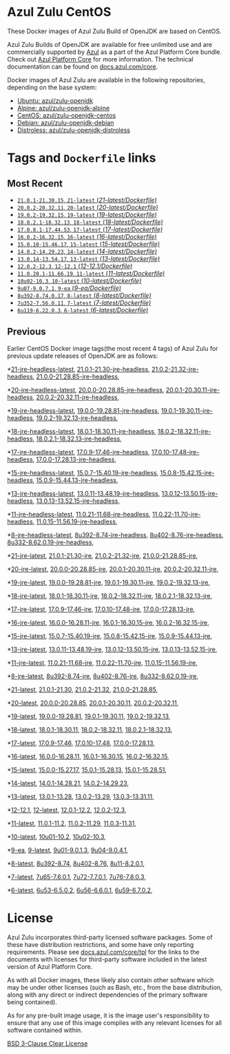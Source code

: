 Azul Zulu CentOS
================

These Docker images of Azul Zulu Build of OpenJDK are based on CentOS.

Azul Zulu Builds of OpenJDK are available for free unlimited use and are commercially supported by [Azul][1] as a part of the Azul Platform Core bundle.
Check out [Azul Platform Core][2] for more information. The technical documentation can be found on [docs.azul.com/core][3].

Docker images of Azul Zulu are available in the following repositories, depending on the base system:

  * [Ubuntu: azul/zulu-openjdk][4]
  * [Alpine: azul/zulu-openjdk-alpine][5]
  * [CentOS: azul/zulu-openjdk-centos][6]
  * [Debian: azul/zulu-openjdk-debian][7]
  * [Distroless: azul/zulu-openjdk-distroless][8]

Tags and `Dockerfile` links
===========================

Most Recent
-----------


  * [`21.0.1-21.30.15`, `21-latest` (*21-latest/Dockerfile)*][11]
  * [`20.0.2-20.32.11`, `20-latest` (*20-latest/Dockerfile)*][26]
  * [`19.0.2-19.32.15`, `19-latest` (*19-latest/Dockerfile)*][38]
  * [`18.0.2.1-18.32.13`, `18-latest` (*18-latest/Dockerfile)*][51]
  * [`17.0.8.1-17.44.53`, `17-latest` (*17-latest/Dockerfile)*][63]
  * [`16.0.2-16.32.15`, `16-latest` (*16-latest/Dockerfile)*][108]
  * [`15.0.10-15.46.17`, `15-latest` (*15-latest/Dockerfile)*][116]
  * [`14.0.2-14.29.23`, `14-latest` (*14-latest/Dockerfile)*][139]
  * [`13.0.14-13.54.17`, `13-latest` (*13-latest/Dockerfile)*][142]
  * [`12.0.2-12.3`, `12-12.1` (*12-12.1/Dockerfile)*][167]
  * [`11.0.20.1-11.66.19`, `11-latest` (*11-latest/Dockerfile)*][171]
  * [`10u02-10.3`, `10-latest` (*10-latest/Dockerfile)*][222]
  * [`9u07-9.0.7.1`, `9-ea` (*9-ea/Dockerfile)*][225]
  * [`8u392-8.74.0.17`, `8-latest` (*8-latest/Dockerfile)*][230]
  * [`7u352-7.56.0.11`, `7-latest` (*7-latest/Dockerfile)*][303]
  * [`6u119-6.22.0.3`, `6-latest` (*6-latest/Dockerfile)*][338]

Previous
--------

Earlier CentOS Docker image tags(the most recent 4 tags) of Azul Zulu for previous update releases of OpenJDK are as follows:


  *[21-jre-headless-latest][21],
  [21.0.1-21.30-jre-headless][22],
  [21.0.2-21.32-jre-headless][23],
  [21.0.0-21.28.85-jre-headless][24],
  
  
  *[20-jre-headless-latest][34],
  [20.0.0-20.28.85-jre-headless][35],
  [20.0.1-20.30.11-jre-headless][36],
  [20.0.2-20.32.11-jre-headless][37],
  
  *[19-jre-headless-latest][47],
  [19.0.0-19.28.81-jre-headless][48],
  [19.0.1-19.30.11-jre-headless][49],
  [19.0.2-19.32.13-jre-headless][50],
  
  *[18-jre-headless-latest][59],
  [18.0.1-18.30.11-jre-headless][60],
  [18.0.2-18.32.11-jre-headless][61],
  [18.0.2.1-18.32.13-jre-headless][62],
  
  *[17-jre-headless-latest][93],
  [17.0.9-17.46-jre-headless][94],
  [17.0.10-17.48-jre-headless][95],
  [17.0.0-17.28.13-jre-headless][96],
  
  
  
  
  
  
  
  
  
  
  
  
  *[15-jre-headless-latest][134],
  [15.0.7-15.40.19-jre-headless][135],
  [15.0.8-15.42.15-jre-headless][136],
  [15.0.9-15.44.13-jre-headless][137],
  
  
  *[13-jre-headless-latest][162],
  [13.0.11-13.48.19-jre-headless][163],
  [13.0.12-13.50.15-jre-headless][164],
  [13.0.13-13.52.15-jre-headless][165],
  
  
  *[11-jre-headless-latest][208],
  [11.0.21-11.68-jre-headless][211],
  [11.0.22-11.70-jre-headless][212],
  [11.0.15-11.56.19-jre-headless][213],
  
  
  
  
  
  
  
  
  
  *[8-jre-headless-latest][291],
  [8u392-8.74-jre-headless][292],
  [8u402-8.76-jre-headless][293],
  [8u332-8.62.0.19-jre-headless][294],
  
  
  
  
  
  
  
  
  
  *[21-jre-latest][14],
  [21.0.1-21.30-jre][17],
  [21.0.2-21.32-jre][18],
  [21.0.0-21.28.85-jre][19],
  
  
  *[20-jre-latest][27],
  [20.0.0-20.28.85-jre][31],
  [20.0.1-20.30.11-jre][32],
  [20.0.2-20.32.11-jre][33],
  
  *[19-jre-latest][39],
  [19.0.0-19.28.81-jre][44],
  [19.0.1-19.30.11-jre][45],
  [19.0.2-19.32.13-jre][46],
  
  *[18-jre-latest][52],
  [18.0.1-18.30.11-jre][56],
  [18.0.2-18.32.11-jre][57],
  [18.0.2.1-18.32.13-jre][58],
  
  *[17-jre-latest][65],
  [17.0.9-17.46-jre][77],
  [17.0.10-17.48-jre][78],
  [17.0.0-17.28.13-jre][81],
  
  
  
  
  
  
  
  
  
  
  
  
  *[16-jre-latest][109],
  [16.0.0-16.28.11-jre][113],
  [16.0.1-16.30.15-jre][114],
  [16.0.2-16.32.15-jre][115],
  
  *[15-jre-latest][117],
  [15.0.7-15.40.19-jre][130],
  [15.0.8-15.42.15-jre][131],
  [15.0.9-15.44.13-jre][132],
  
  
  *[13-jre-latest][145],
  [13.0.11-13.48.19-jre][158],
  [13.0.12-13.50.15-jre][159],
  [13.0.13-13.52.15-jre][160],
  
  
  *[11-jre-latest][178],
  [11.0.21-11.68-jre][196],
  [11.0.22-11.70-jre][197],
  [11.0.15-11.56.19-jre][201],
  
  
  
  
  
  
  
  
  
  *[8-jre-latest][233],
  [8u392-8.74-jre][257],
  [8u402-8.76-jre][258],
  [8u332-8.62.0.19-jre][282],
  
  
  
  
  
  
  
  
  
  *[21-latest][11],
  [21.0.1-21.30][12],
  [21.0.2-21.32][13],
  [21.0.0-21.28.85][15],
  
  
  *[20-latest][26],
  [20.0.0-20.28.85][28],
  [20.0.1-20.30.11][29],
  [20.0.2-20.32.11][30],
  
  *[19-latest][38],
  [19.0.0-19.28.81][40],
  [19.0.1-19.30.11][41],
  [19.0.2-19.32.13][42],
  
  
  *[18-latest][51],
  [18.0.1-18.30.11][53],
  [18.0.2-18.32.11][54],
  [18.0.2.1-18.32.13][55],
  
  *[17-latest][63],
  [17.0.9-17.46][64],
  [17.0.10-17.48][66],
  [17.0.0-17.28.13][67],
  
  
  
  
  
  
  
  
  
  
  
  
  *[16-latest][108],
  [16.0.0-16.28.11][110],
  [16.0.1-16.30.15][111],
  [16.0.2-16.32.15][112],
  
  *[15-latest][116],
  [15.0.0-15.27.17][118],
  [15.0.1-15.28.13][119],
  [15.0.1-15.28.51][120],
  
  
  
  
  
  
  
  
  
  
  *[14-latest][139],
  [14.0.1-14.28.21][140],
  [14.0.2-14.29.23][141],
  
  *[13-latest][142],
  [13.0.1-13.28][143],
  [13.0.2-13.29][144],
  [13.0.3-13.31.11][146],
  
  
  
  
  
  
  
  
  
  
  
  
  *[12-12.1][167],
  [12-latest][168],
  [12.0.1-12.2][169],
  [12.0.2-12.3][170],
  
  *[11-latest][171],
  [11.0.1-11.2][172],
  [11.0.2-11.29][173],
  [11.0.3-11.31][174],
  
  
  
  
  
  
  
  
  
  
  
  
  
  
  
  
  
  
  
  
  
  
  
  
  *[10-latest][222],
  [10u01-10.2][223],
  [10u02-10.3][224],
  
  *[9-ea][225],
  [9-latest][226],
  [9u01-9.0.1.3][227],
  [9u04-9.0.4.1][228],
  
  
  *[8-latest][230],
  [8u392-8.74][231],
  [8u402-8.76][232],
  [8u11-8.2.0.1][234],
  
  
  
  
  
  
  
  
  
  
  
  
  
  
  
  
  
  
  
  
  
  
  
  
  
  
  
  
  
  
  
  
  
  
  
  
  
  
  
  
  
  
  
  
  
  
  *[7-latest][303],
  [7u65-7.6.0.1][304],
  [7u72-7.7.0.1][305],
  [7u76-7.8.0.3][306],
  
  
  
  
  
  
  
  
  
  
  
  
  
  
  
  
  
  
  
  
  
  
  
  
  
  
  
  
  
  
  
  
  *[6-latest][338],
  [6u53-6.5.0.2][339],
  [6u56-6.6.0.1][340],
  [6u59-6.7.0.2][341],
  
  
  
  
  
  
  
  
  
  
  
  
  
  
  
  License
=======

Azul Zulu incorporates third-party licensed software packages. Some of these have distribution restrictions, and some have only reporting requirements. Please see [docs.azul.com/core/tpl][9] for the links to the documents with licenses for third-party software included in the latest version of Azul Platform Core.

As with all Docker images, these likely also contain other software which may be under other licenses (such as Bash, etc., from the base distribution, along with any direct or indirect dependencies of the primary software being contained).

As for any pre-built image usage, it is the image user's responsibility to ensure that any use of this image complies with any relevant licenses for all software contained within.

[BSD 3-Clause Clear License][10]

  [1]: https://www.azul.com/
  [2]: https://www.azul.com/products/core/
  [3]: https://docs.azul.com/core/
  [4]: https://hub.docker.com/r/azul/zulu-openjdk
  [5]: https://hub.docker.com/r/azul/zulu-openjdk-alpine
  [6]: https://hub.docker.com/r/azul/zulu-openjdk-centos
  [7]: https://hub.docker.com/r/azul/zulu-openjdk-debian
  [8]: https://hub.docker.com/r/azul/zulu-openjdk-distroless
  [9]: https://docs.azul.com/core/tpl
  [10]: https://github.com/zulu-openjdk/zulu-openjdk/blob/master/LICENSE.txt


  [21]: https://github.com/zulu-openjdk/zulu-openjdk/blob/master/centos/21-jre-headless-latest/Dockerfile
  [22]: https://github.com/zulu-openjdk/zulu-openjdk/blob/master/centos/21.0.1-21.30-jre-headless/Dockerfile
  [23]: https://github.com/zulu-openjdk/zulu-openjdk/blob/master/centos/21.0.2-21.32-jre-headless/Dockerfile
  [24]: https://github.com/zulu-openjdk/zulu-openjdk/blob/master/centos/21.0.0-21.28.85-jre-headless/Dockerfile
  
  
  [34]: https://github.com/zulu-openjdk/zulu-openjdk/blob/master/centos/20-jre-headless-latest/Dockerfile
  [35]: https://github.com/zulu-openjdk/zulu-openjdk/blob/master/centos/20.0.0-20.28.85-jre-headless/Dockerfile
  [36]: https://github.com/zulu-openjdk/zulu-openjdk/blob/master/centos/20.0.1-20.30.11-jre-headless/Dockerfile
  [37]: https://github.com/zulu-openjdk/zulu-openjdk/blob/master/centos/20.0.2-20.32.11-jre-headless/Dockerfile
  
  [47]: https://github.com/zulu-openjdk/zulu-openjdk/blob/master/centos/19-jre-headless-latest/Dockerfile
  [48]: https://github.com/zulu-openjdk/zulu-openjdk/blob/master/centos/19.0.0-19.28.81-jre-headless/Dockerfile
  [49]: https://github.com/zulu-openjdk/zulu-openjdk/blob/master/centos/19.0.1-19.30.11-jre-headless/Dockerfile
  [50]: https://github.com/zulu-openjdk/zulu-openjdk/blob/master/centos/19.0.2-19.32.13-jre-headless/Dockerfile
  
  [59]: https://github.com/zulu-openjdk/zulu-openjdk/blob/master/centos/18-jre-headless-latest/Dockerfile
  [60]: https://github.com/zulu-openjdk/zulu-openjdk/blob/master/centos/18.0.1-18.30.11-jre-headless/Dockerfile
  [61]: https://github.com/zulu-openjdk/zulu-openjdk/blob/master/centos/18.0.2-18.32.11-jre-headless/Dockerfile
  [62]: https://github.com/zulu-openjdk/zulu-openjdk/blob/master/centos/18.0.2.1-18.32.13-jre-headless/Dockerfile
  
  [93]: https://github.com/zulu-openjdk/zulu-openjdk/blob/master/centos/17-jre-headless-latest/Dockerfile
  [94]: https://github.com/zulu-openjdk/zulu-openjdk/blob/master/centos/17.0.9-17.46-jre-headless/Dockerfile
  [95]: https://github.com/zulu-openjdk/zulu-openjdk/blob/master/centos/17.0.10-17.48-jre-headless/Dockerfile
  [96]: https://github.com/zulu-openjdk/zulu-openjdk/blob/master/centos/17.0.0-17.28.13-jre-headless/Dockerfile
  
  
  
  
  
  
  
  
  
  
  
  
  [134]: https://github.com/zulu-openjdk/zulu-openjdk/blob/master/centos/15-jre-headless-latest/Dockerfile
  [135]: https://github.com/zulu-openjdk/zulu-openjdk/blob/master/centos/15.0.7-15.40.19-jre-headless/Dockerfile
  [136]: https://github.com/zulu-openjdk/zulu-openjdk/blob/master/centos/15.0.8-15.42.15-jre-headless/Dockerfile
  [137]: https://github.com/zulu-openjdk/zulu-openjdk/blob/master/centos/15.0.9-15.44.13-jre-headless/Dockerfile
  
  
  [162]: https://github.com/zulu-openjdk/zulu-openjdk/blob/master/centos/13-jre-headless-latest/Dockerfile
  [163]: https://github.com/zulu-openjdk/zulu-openjdk/blob/master/centos/13.0.11-13.48.19-jre-headless/Dockerfile
  [164]: https://github.com/zulu-openjdk/zulu-openjdk/blob/master/centos/13.0.12-13.50.15-jre-headless/Dockerfile
  [165]: https://github.com/zulu-openjdk/zulu-openjdk/blob/master/centos/13.0.13-13.52.15-jre-headless/Dockerfile
  
  
  [208]: https://github.com/zulu-openjdk/zulu-openjdk/blob/master/centos/11-jre-headless-latest/Dockerfile
  [211]: https://github.com/zulu-openjdk/zulu-openjdk/blob/master/centos/11.0.21-11.68-jre-headless/Dockerfile
  [212]: https://github.com/zulu-openjdk/zulu-openjdk/blob/master/centos/11.0.22-11.70-jre-headless/Dockerfile
  [213]: https://github.com/zulu-openjdk/zulu-openjdk/blob/master/centos/11.0.15-11.56.19-jre-headless/Dockerfile
  
  
  
  
  
  
  
  
  
  [291]: https://github.com/zulu-openjdk/zulu-openjdk/blob/master/centos/8-jre-headless-latest/Dockerfile
  [292]: https://github.com/zulu-openjdk/zulu-openjdk/blob/master/centos/8u392-8.74-jre-headless/Dockerfile
  [293]: https://github.com/zulu-openjdk/zulu-openjdk/blob/master/centos/8u402-8.76-jre-headless/Dockerfile
  [294]: https://github.com/zulu-openjdk/zulu-openjdk/blob/master/centos/8u332-8.62.0.19-jre-headless/Dockerfile
  
  
  
  
  
  
  
  
  
  [14]: https://github.com/zulu-openjdk/zulu-openjdk/blob/master/centos/21-jre-latest/Dockerfile
  [17]: https://github.com/zulu-openjdk/zulu-openjdk/blob/master/centos/21.0.1-21.30-jre/Dockerfile
  [18]: https://github.com/zulu-openjdk/zulu-openjdk/blob/master/centos/21.0.2-21.32-jre/Dockerfile
  [19]: https://github.com/zulu-openjdk/zulu-openjdk/blob/master/centos/21.0.0-21.28.85-jre/Dockerfile
  
  
  [27]: https://github.com/zulu-openjdk/zulu-openjdk/blob/master/centos/20-jre-latest/Dockerfile
  [31]: https://github.com/zulu-openjdk/zulu-openjdk/blob/master/centos/20.0.0-20.28.85-jre/Dockerfile
  [32]: https://github.com/zulu-openjdk/zulu-openjdk/blob/master/centos/20.0.1-20.30.11-jre/Dockerfile
  [33]: https://github.com/zulu-openjdk/zulu-openjdk/blob/master/centos/20.0.2-20.32.11-jre/Dockerfile
  
  [39]: https://github.com/zulu-openjdk/zulu-openjdk/blob/master/centos/19-jre-latest/Dockerfile
  [44]: https://github.com/zulu-openjdk/zulu-openjdk/blob/master/centos/19.0.0-19.28.81-jre/Dockerfile
  [45]: https://github.com/zulu-openjdk/zulu-openjdk/blob/master/centos/19.0.1-19.30.11-jre/Dockerfile
  [46]: https://github.com/zulu-openjdk/zulu-openjdk/blob/master/centos/19.0.2-19.32.13-jre/Dockerfile
  
  [52]: https://github.com/zulu-openjdk/zulu-openjdk/blob/master/centos/18-jre-latest/Dockerfile
  [56]: https://github.com/zulu-openjdk/zulu-openjdk/blob/master/centos/18.0.1-18.30.11-jre/Dockerfile
  [57]: https://github.com/zulu-openjdk/zulu-openjdk/blob/master/centos/18.0.2-18.32.11-jre/Dockerfile
  [58]: https://github.com/zulu-openjdk/zulu-openjdk/blob/master/centos/18.0.2.1-18.32.13-jre/Dockerfile
  
  [65]: https://github.com/zulu-openjdk/zulu-openjdk/blob/master/centos/17-jre-latest/Dockerfile
  [77]: https://github.com/zulu-openjdk/zulu-openjdk/blob/master/centos/17.0.9-17.46-jre/Dockerfile
  [78]: https://github.com/zulu-openjdk/zulu-openjdk/blob/master/centos/17.0.10-17.48-jre/Dockerfile
  [81]: https://github.com/zulu-openjdk/zulu-openjdk/blob/master/centos/17.0.0-17.28.13-jre/Dockerfile
  
  
  
  
  
  
  
  
  
  
  
  
  [109]: https://github.com/zulu-openjdk/zulu-openjdk/blob/master/centos/16-jre-latest/Dockerfile
  [113]: https://github.com/zulu-openjdk/zulu-openjdk/blob/master/centos/16.0.0-16.28.11-jre/Dockerfile
  [114]: https://github.com/zulu-openjdk/zulu-openjdk/blob/master/centos/16.0.1-16.30.15-jre/Dockerfile
  [115]: https://github.com/zulu-openjdk/zulu-openjdk/blob/master/centos/16.0.2-16.32.15-jre/Dockerfile
  
  [117]: https://github.com/zulu-openjdk/zulu-openjdk/blob/master/centos/15-jre-latest/Dockerfile
  [130]: https://github.com/zulu-openjdk/zulu-openjdk/blob/master/centos/15.0.7-15.40.19-jre/Dockerfile
  [131]: https://github.com/zulu-openjdk/zulu-openjdk/blob/master/centos/15.0.8-15.42.15-jre/Dockerfile
  [132]: https://github.com/zulu-openjdk/zulu-openjdk/blob/master/centos/15.0.9-15.44.13-jre/Dockerfile
  
  
  [145]: https://github.com/zulu-openjdk/zulu-openjdk/blob/master/centos/13-jre-latest/Dockerfile
  [158]: https://github.com/zulu-openjdk/zulu-openjdk/blob/master/centos/13.0.11-13.48.19-jre/Dockerfile
  [159]: https://github.com/zulu-openjdk/zulu-openjdk/blob/master/centos/13.0.12-13.50.15-jre/Dockerfile
  [160]: https://github.com/zulu-openjdk/zulu-openjdk/blob/master/centos/13.0.13-13.52.15-jre/Dockerfile
  
  
  [178]: https://github.com/zulu-openjdk/zulu-openjdk/blob/master/centos/11-jre-latest/Dockerfile
  [196]: https://github.com/zulu-openjdk/zulu-openjdk/blob/master/centos/11.0.21-11.68-jre/Dockerfile
  [197]: https://github.com/zulu-openjdk/zulu-openjdk/blob/master/centos/11.0.22-11.70-jre/Dockerfile
  [201]: https://github.com/zulu-openjdk/zulu-openjdk/blob/master/centos/11.0.15-11.56.19-jre/Dockerfile
  
  
  
  
  
  
  
  
  
  [233]: https://github.com/zulu-openjdk/zulu-openjdk/blob/master/centos/8-jre-latest/Dockerfile
  [257]: https://github.com/zulu-openjdk/zulu-openjdk/blob/master/centos/8u392-8.74-jre/Dockerfile
  [258]: https://github.com/zulu-openjdk/zulu-openjdk/blob/master/centos/8u402-8.76-jre/Dockerfile
  [282]: https://github.com/zulu-openjdk/zulu-openjdk/blob/master/centos/8u332-8.62.0.19-jre/Dockerfile
  
  
  
  
  
  
  
  
  
  [11]: https://github.com/zulu-openjdk/zulu-openjdk/blob/master/centos/21-latest/Dockerfile
  [12]: https://github.com/zulu-openjdk/zulu-openjdk/blob/master/centos/21.0.1-21.30/Dockerfile
  [13]: https://github.com/zulu-openjdk/zulu-openjdk/blob/master/centos/21.0.2-21.32/Dockerfile
  [15]: https://github.com/zulu-openjdk/zulu-openjdk/blob/master/centos/21.0.0-21.28.85/Dockerfile
  
  
  [26]: https://github.com/zulu-openjdk/zulu-openjdk/blob/master/centos/20-latest/Dockerfile
  [28]: https://github.com/zulu-openjdk/zulu-openjdk/blob/master/centos/20.0.0-20.28.85/Dockerfile
  [29]: https://github.com/zulu-openjdk/zulu-openjdk/blob/master/centos/20.0.1-20.30.11/Dockerfile
  [30]: https://github.com/zulu-openjdk/zulu-openjdk/blob/master/centos/20.0.2-20.32.11/Dockerfile
  
  [38]: https://github.com/zulu-openjdk/zulu-openjdk/blob/master/centos/19-latest/Dockerfile
  [40]: https://github.com/zulu-openjdk/zulu-openjdk/blob/master/centos/19.0.0-19.28.81/Dockerfile
  [41]: https://github.com/zulu-openjdk/zulu-openjdk/blob/master/centos/19.0.1-19.30.11/Dockerfile
  [42]: https://github.com/zulu-openjdk/zulu-openjdk/blob/master/centos/19.0.2-19.32.13/Dockerfile
  
  
  [51]: https://github.com/zulu-openjdk/zulu-openjdk/blob/master/centos/18-latest/Dockerfile
  [53]: https://github.com/zulu-openjdk/zulu-openjdk/blob/master/centos/18.0.1-18.30.11/Dockerfile
  [54]: https://github.com/zulu-openjdk/zulu-openjdk/blob/master/centos/18.0.2-18.32.11/Dockerfile
  [55]: https://github.com/zulu-openjdk/zulu-openjdk/blob/master/centos/18.0.2.1-18.32.13/Dockerfile
  
  [63]: https://github.com/zulu-openjdk/zulu-openjdk/blob/master/centos/17-latest/Dockerfile
  [64]: https://github.com/zulu-openjdk/zulu-openjdk/blob/master/centos/17.0.9-17.46/Dockerfile
  [66]: https://github.com/zulu-openjdk/zulu-openjdk/blob/master/centos/17.0.10-17.48/Dockerfile
  [67]: https://github.com/zulu-openjdk/zulu-openjdk/blob/master/centos/17.0.0-17.28.13/Dockerfile
  
  
  
  
  
  
  
  
  
  
  
  
  [108]: https://github.com/zulu-openjdk/zulu-openjdk/blob/master/centos/16-latest/Dockerfile
  [110]: https://github.com/zulu-openjdk/zulu-openjdk/blob/master/centos/16.0.0-16.28.11/Dockerfile
  [111]: https://github.com/zulu-openjdk/zulu-openjdk/blob/master/centos/16.0.1-16.30.15/Dockerfile
  [112]: https://github.com/zulu-openjdk/zulu-openjdk/blob/master/centos/16.0.2-16.32.15/Dockerfile
  
  [116]: https://github.com/zulu-openjdk/zulu-openjdk/blob/master/centos/15-latest/Dockerfile
  [118]: https://github.com/zulu-openjdk/zulu-openjdk/blob/master/centos/15.0.0-15.27.17/Dockerfile
  [119]: https://github.com/zulu-openjdk/zulu-openjdk/blob/master/centos/15.0.1-15.28.13/Dockerfile
  [120]: https://github.com/zulu-openjdk/zulu-openjdk/blob/master/centos/15.0.1-15.28.51/Dockerfile
  
  
  
  
  
  
  
  
  
  
  [139]: https://github.com/zulu-openjdk/zulu-openjdk/blob/master/centos/14-latest/Dockerfile
  [140]: https://github.com/zulu-openjdk/zulu-openjdk/blob/master/centos/14.0.1-14.28.21/Dockerfile
  [141]: https://github.com/zulu-openjdk/zulu-openjdk/blob/master/centos/14.0.2-14.29.23/Dockerfile
  
  [142]: https://github.com/zulu-openjdk/zulu-openjdk/blob/master/centos/13-latest/Dockerfile
  [143]: https://github.com/zulu-openjdk/zulu-openjdk/blob/master/centos/13.0.1-13.28/Dockerfile
  [144]: https://github.com/zulu-openjdk/zulu-openjdk/blob/master/centos/13.0.2-13.29/Dockerfile
  [146]: https://github.com/zulu-openjdk/zulu-openjdk/blob/master/centos/13.0.3-13.31.11/Dockerfile
  
  
  
  
  
  
  
  
  
  
  
  
  [167]: https://github.com/zulu-openjdk/zulu-openjdk/blob/master/centos/12-12.1/Dockerfile
  [168]: https://github.com/zulu-openjdk/zulu-openjdk/blob/master/centos/12-latest/Dockerfile
  [169]: https://github.com/zulu-openjdk/zulu-openjdk/blob/master/centos/12.0.1-12.2/Dockerfile
  [170]: https://github.com/zulu-openjdk/zulu-openjdk/blob/master/centos/12.0.2-12.3/Dockerfile
  
  [171]: https://github.com/zulu-openjdk/zulu-openjdk/blob/master/centos/11-latest/Dockerfile
  [172]: https://github.com/zulu-openjdk/zulu-openjdk/blob/master/centos/11.0.1-11.2/Dockerfile
  [173]: https://github.com/zulu-openjdk/zulu-openjdk/blob/master/centos/11.0.2-11.29/Dockerfile
  [174]: https://github.com/zulu-openjdk/zulu-openjdk/blob/master/centos/11.0.3-11.31/Dockerfile
  
  
  
  
  
  
  
  
  
  
  
  
  
  
  
  
  
  
  
  
  
  
  
  
  [222]: https://github.com/zulu-openjdk/zulu-openjdk/blob/master/centos/10-latest/Dockerfile
  [223]: https://github.com/zulu-openjdk/zulu-openjdk/blob/master/centos/10u01-10.2/Dockerfile
  [224]: https://github.com/zulu-openjdk/zulu-openjdk/blob/master/centos/10u02-10.3/Dockerfile
  
  [225]: https://github.com/zulu-openjdk/zulu-openjdk/blob/master/centos/9-ea/Dockerfile
  [226]: https://github.com/zulu-openjdk/zulu-openjdk/blob/master/centos/9-latest/Dockerfile
  [227]: https://github.com/zulu-openjdk/zulu-openjdk/blob/master/centos/9u01-9.0.1.3/Dockerfile
  [228]: https://github.com/zulu-openjdk/zulu-openjdk/blob/master/centos/9u04-9.0.4.1/Dockerfile
  
  
  [230]: https://github.com/zulu-openjdk/zulu-openjdk/blob/master/centos/8-latest/Dockerfile
  [231]: https://github.com/zulu-openjdk/zulu-openjdk/blob/master/centos/8u392-8.74/Dockerfile
  [232]: https://github.com/zulu-openjdk/zulu-openjdk/blob/master/centos/8u402-8.76/Dockerfile
  [234]: https://github.com/zulu-openjdk/zulu-openjdk/blob/master/centos/8u11-8.2.0.1/Dockerfile
  
  
  
  
  
  
  
  
  
  
  
  
  
  
  
  
  
  
  
  
  
  
  
  
  
  
  
  
  
  
  
  
  
  
  
  
  
  
  
  
  
  
  
  
  
  
  [303]: https://github.com/zulu-openjdk/zulu-openjdk/blob/master/centos/7-latest/Dockerfile
  [304]: https://github.com/zulu-openjdk/zulu-openjdk/blob/master/centos/7u65-7.6.0.1/Dockerfile
  [305]: https://github.com/zulu-openjdk/zulu-openjdk/blob/master/centos/7u72-7.7.0.1/Dockerfile
  [306]: https://github.com/zulu-openjdk/zulu-openjdk/blob/master/centos/7u76-7.8.0.3/Dockerfile
  
  
  
  
  
  
  
  
  
  
  
  
  
  
  
  
  
  
  
  
  
  
  
  
  
  
  
  
  
  
  
  
  [338]: https://github.com/zulu-openjdk/zulu-openjdk/blob/master/centos/6-latest/Dockerfile
  [339]: https://github.com/zulu-openjdk/zulu-openjdk/blob/master/centos/6u53-6.5.0.2/Dockerfile
  [340]: https://github.com/zulu-openjdk/zulu-openjdk/blob/master/centos/6u56-6.6.0.1/Dockerfile
  [341]: https://github.com/zulu-openjdk/zulu-openjdk/blob/master/centos/6u59-6.7.0.2/Dockerfile
  
  
  
  
  
  
  
  
  
  
  
  
  
  
  
  
